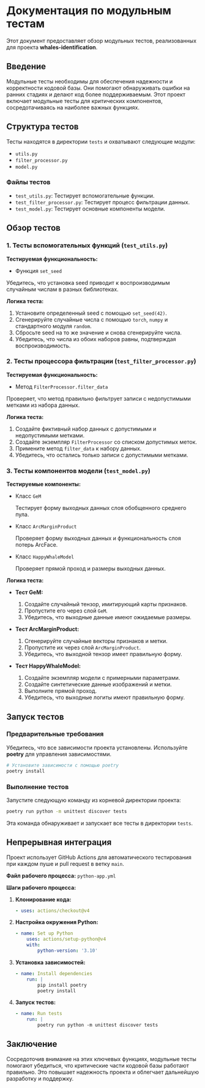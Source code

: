 # Документация по модульным тестам

Этот документ предоставляет обзор модульных тестов, реализованных для проекта **whales-identification**.

## Введение

Модульные тесты необходимы для обеспечения надежности и корректности кодовой базы. Они помогают обнаруживать ошибки на ранних стадиях и делают код более поддерживаемым. Этот проект включает модульные тесты для критических компонентов, сосредотачиваясь на наиболее важных функциях.

## Структура тестов

Тесты находятся в директории `tests` и охватывают следующие модули:

- `utils.py`
- `filter_processor.py`
- `model.py`

### Файлы тестов

- `test_utils.py`: Тестирует вспомогательные функции.
- `test_filter_processor.py`: Тестирует процесс фильтрации данных.
- `test_model.py`: Тестирует основные компоненты модели.

## Обзор тестов

### 1. Тесты вспомогательных функций (`test_utils.py`)

**Тестируемая функциональность:**

- Функция `set_seed`

Убедитесь, что установка seed приводит к воспроизводимым случайным числам в разных библиотеках.

**Логика теста:**

1. Установите определенный seed с помощью `set_seed(42)`.
2. Сгенерируйте случайные числа с помощью `torch`, `numpy` и стандартного модуля `random`.
3. Сбросьте seed на то же значение и снова сгенерируйте числа.
4. Убедитесь, что числа из обоих наборов равны, подтверждая воспроизводимость.

### 2. Тесты процессора фильтрации (`test_filter_processor.py`)

**Тестируемая функциональность:**

- Метод `FilterProcessor.filter_data`

Проверяет, что метод правильно фильтрует записи с недопустимыми метками из набора данных.

**Логика теста:**

1. Создайте фиктивный набор данных с допустимыми и недопустимыми метками.
2. Создайте экземпляр `FilterProcessor` со списком допустимых меток.
3. Примените метод `filter_data` к набору данных.
4. Убедитесь, что остались только записи с допустимыми метками.

### 3. Тесты компонентов модели (`test_model.py`)

**Тестируемые компоненты:**

- Класс `GeM`

    Тестирует форму выходных данных слоя обобщенного среднего пула.

- Класс `ArcMarginProduct`

    Проверяет форму выходных данных и функциональность слоя потерь ArcFace.

- Класс `HappyWhaleModel`

    Проверяет прямой проход и размеры выходных данных.

**Логика теста:**

- **Тест GeM:**
    1. Создайте случайный тензор, имитирующий карты признаков.
    2. Пропустите его через слой `GeM`.
    3. Убедитесь, что выходные данные имеют ожидаемые размеры.

- **Тест ArcMarginProduct:**
    1. Сгенерируйте случайные векторы признаков и метки.
    2. Пропустите их через слой `ArcMarginProduct`.
    3. Убедитесь, что выходной тензор имеет правильную форму.

- **Тест HappyWhaleModel:**
    1. Создайте экземпляр модели с примерными параметрами.
    2. Создайте синтетические данные изображений и метки.
    3. Выполните прямой проход.
    4. Убедитесь, что выходные логиты имеют правильную форму.

## Запуск тестов

### Предварительные требования

Убедитесь, что все зависимости проекта установлены. Используйте **poetry** для управления зависимостями.

```bash
# Установите зависимости с помощью poetry
poetry install
```

### Выполнение тестов

Запустите следующую команду из корневой директории проекта:

```bash
poetry run python -m unittest discover tests
```

Эта команда обнаруживает и запускает все тесты в директории `tests`.

## Непрерывная интеграция

Проект использует GitHub Actions для автоматического тестирования при каждом пуше и pull request в ветку `main`.

**Файл рабочего процесса:** `python-app.yml`

**Шаги рабочего процесса:**

1. **Клонирование кода:**

     ```yaml
     - uses: actions/checkout@v4
     ```

2. **Настройка окружения Python:**

     ```yaml
     - name: Set up Python
         uses: actions/setup-python@v4
         with:
             python-version: '3.10'
     ```

3. **Установка зависимостей:**

     ```yaml
     - name: Install dependencies
         run: |
             pip install poetry
             poetry install
     ```

4. **Запуск тестов:**

     ```yaml
     - name: Run tests
         run: |
             poetry run python -m unittest discover tests
     ```

## Заключение

Сосредоточив внимание на этих ключевых функциях, модульные тесты помогают убедиться, что критические части кодовой базы работают правильно. Это повышает надежность проекта и облегчает дальнейшую разработку и поддержку.